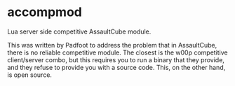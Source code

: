 # accompmod
Lua server side competitive AssaultCube module.

This was written by Padfoot to address the problem that in AssaultCube, there is no reliable competitive module.
The closest is the w00p competitive client/server combo, but this requires you to run a binary that they provide,
and they refuse to provide you with a source code. This, on the other hand, is open source.
